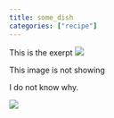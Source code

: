 ```yaml
---
title: some_dish
categories: ["recipe"]
---
```

This is the exerpt
![](/images/carrot-soup-with-roasted-peppers.jpg)
<!--more-->
This image is not showing

I do not know why.

![](images/carrot-soup-with-roasted-peppers.jpg)